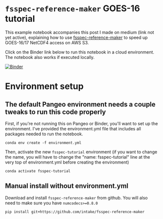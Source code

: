 # `fsspec-reference-maker` GOES-16 tutorial

This example notebook accompanies this post I made on medium (link not yet active), explaining how to use [fsspec-reference-maker](https://github.com/intake/fsspec-reference-maker) to speed up GOES-16/17 NetCDF4 access on AWS S3.

Click on the Binder link below to run this notebook in a cloud environment. The notebook also works if executed locally. 

[![Binder](https://mybinder.org/badge_logo.svg)](https://mybinder.org/v2/gh/lsterzinger/fsspec-reference-maker-tutorial/main)

# Environment setup
## The default Pangeo environment needs a couple tweaks to run this code properly

First, if you're not running this on Pangeo or Binder, you'll want to set up the environment. I've provided the environment.yml file that includes all packages needed to run the notebook.
```
conda env create -f environment.yml
```

Then, activate the new `fsspec-tutorial` environment (if you want to change the name, you will have to change the "name: fsspec-tutorial" line at the very top of environment.yml before creating the environment)
```
conda activate fsspec-tutorial
```

## Manual install without environment.yml
Download and install `fsspec-reference-maker` from github. You will also need to make sure you have `numcodecs>=0.8.0`

```
pip install git+https://github.com/intake/fsspec-reference-maker
```